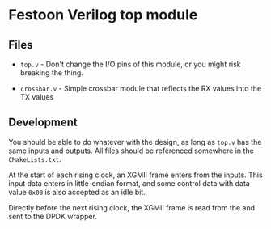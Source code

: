 # Festoon Verilog top module

## Files

* `top.v` - Don't change the I/O pins of this module, or you might risk breaking
the thing.

* `crossbar.v` - Simple crossbar module that reflects the RX values into the TX
values

## Development

You should be able to do whatever with the design, as long as `top.v` has the
same inputs and outputs. All files should be referenced somewhere in the
`CMakeLists.txt`.

At the start of each rising clock, an XGMII frame enters from the inputs. This
input data enters in little-endian format, and some control data with data value
`0x00` is also accepted as an idle bit.

Directly before the next rising clock, the XGMII frame is read from the and sent
to the DPDK wrapper.
